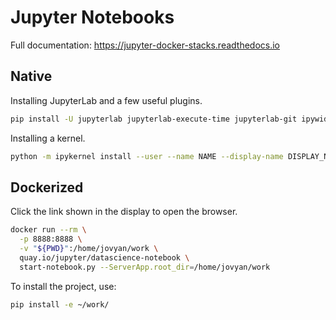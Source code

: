 # Jupyter Notebooks
Full documentation: https://jupyter-docker-stacks.readthedocs.io

## Native
Installing JupyterLab and a few useful plugins.

```bash
pip install -U jupyterlab jupyterlab-execute-time jupyterlab-git ipywidgets
```

Installing a kernel.

```bash
python -m ipykernel install --user --name NAME --display-name DISPLAY_NAME
```

## Dockerized
Click the link shown in the display to open the browser.
```bash
docker run --rm \
  -p 8888:8888 \
  -v "${PWD}":/home/jovyan/work \
  quay.io/jupyter/datascience-notebook \
  start-notebook.py --ServerApp.root_dir=/home/jovyan/work
```

To install the project, use:

```bash
pip install -e ~/work/
```

